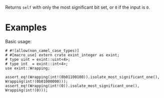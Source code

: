 Returns `self` with only the most significant bit set, or `0` if the input is `0`.

# Examples

Basic usage:

```
# #![allow(non_camel_case_types)]
# #[macro_use] extern crate exint_integer as exint;
# type uint = exint::uint<4>;
# type int  = exint::int<4>;
use exint::Wrapping;

assert_eq!(Wrapping(int!(0b01100100)).isolate_most_significant_one(), Wrapping(int!(0b01000000)));
assert_eq!(Wrapping(int!(0)).isolate_most_significant_one(), Wrapping(int!(0)));
```
